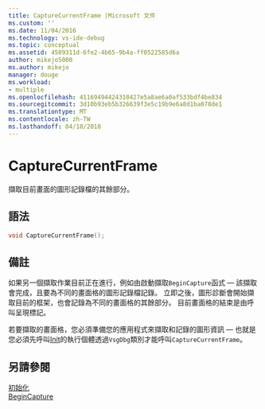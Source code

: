 ```yaml
---
title: CaptureCurrentFrame |Microsoft 文件
ms.custom: ''
ms.date: 11/04/2016
ms.technology: vs-ide-debug
ms.topic: conceptual
ms.assetid: 4509311d-6fe2-4b65-9b4a-ff0522585d6a
author: mikejo5000
ms.author: mikejo
manager: douge
ms.workload:
- multiple
ms.openlocfilehash: 41169494424310427e5a8ae6a0af533bdf4be834
ms.sourcegitcommit: 3d10b93eb5b326639f3e5c19b9e6a8d1ba078de1
ms.translationtype: MT
ms.contentlocale: zh-TW
ms.lasthandoff: 04/18/2018
---
```

# <a name="capturecurrentframe"></a>CaptureCurrentFrame
擷取目前畫面的圖形記錄檔的其餘部分。  
  
## <a name="syntax"></a>語法  
  
```C++  
void CaptureCurrentFrame();  
```  
  
## <a name="remarks"></a>備註  
 如果另一個擷取作業目前正在進行，例如由啟動擷取`BeginCapture`函式 — 該擷取會完成，且要為不同的畫面格的圖形記錄檔記錄。 立即之後，圖形診斷會開始擷取目前的框架，也會記錄為不同的畫面格的其餘部分。 目前畫面格的結束是由呼叫呈現標記。  
  
 若要擷取的畫面格，您必須準備您的應用程式來擷取和記錄的圖形資訊 — 也就是您必須先呼叫[Init](init.md)的執行個體透過`VsgDbg`類別才能呼叫`CaptureCurrentFrame`。  
  
## <a name="see-also"></a>另請參閱  
 [初始化](init.md)   
 [BeginCapture](begincapture.md)